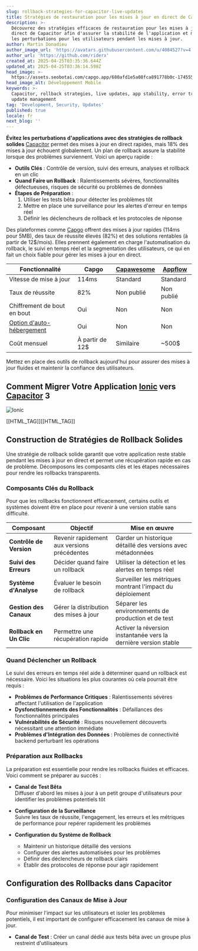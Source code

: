 ```yaml
---
slug: rollback-strategies-for-capacitor-live-updates
title: Stratégies de restauration pour les mises à jour en direct de Capacitor
description: >-
  Découvrez des stratégies efficaces de restauration pour les mises à jour en
  direct de Capacitor afin d'assurer la stabilité de l'application et minimiser
  les perturbations pour les utilisateurs pendant les mises à jour.
author: Martin Donadieu
author_image_url: 'https://avatars.githubusercontent.com/u/4084527?v=4'
author_url: 'https://github.com/riderx'
created_at: 2025-04-25T03:35:36.644Z
updated_at: 2025-04-25T03:36:14.598Z
head_image: >-
  https://assets.seobotai.com/capgo.app/680afd1e5a08fca891778b0c-1745552174598.jpg
head_image_alt: Développement Mobile
keywords: >-
  Capacitor, rollback strategies, live updates, app stability, error tracking,
  update management
tag: 'Development, Security, Updates'
published: true
locale: fr
next_blog: ''
---
```


**Évitez les perturbations d'applications avec des stratégies de rollback solides** [Capacitor](https://capacitorjscom/) permet des mises à jour en direct rapides, mais 18% des mises à jour échouent globalement. Un plan de rollback assure la stabilité lorsque des problèmes surviennent. Voici un aperçu rapide :

-   **Outils Clés** : Contrôle de version, suivi des erreurs, analyses et rollback en un clic
-   **Quand Faire un Rollback** : Ralentissements sévères, fonctionnalités défectueuses, risques de sécurité ou problèmes de données
-   **Étapes de Préparation** :
    1.  Utiliser les tests bêta pour détecter les problèmes tôt
    2.  Mettre en place une surveillance pour les alertes d'erreur en temps réel
    3.  Définir les déclencheurs de rollback et les protocoles de réponse

Des plateformes comme [Capgo](https://capgoapp/) offrent des mises à jour rapides (114ms pour 5MB), des taux de réussite élevés (82%) et des solutions rentables (à partir de 12$/mois). Elles prennent également en charge l'automatisation du rollback, le suivi en temps réel et la segmentation des utilisateurs, ce qui en fait un choix fiable pour gérer les mises à jour en direct.

| **Fonctionnalité** | **Capgo** | **[Capawesome](https://capawesomeio/)** | **[Appflow](https://ionicio/appflow/)** |
| --- | --- | --- | --- |
| Vitesse de mise à jour | 114ms | Standard | Standard |
| Taux de réussite | 82% | Non publié | Non publié |
| Chiffrement de bout en bout | Oui | Non | Non |
| [Option d'auto-hébergement](https://capgoapp/blog/self-hosted-capgo/) | Oui | Non | Non |
| Coût mensuel | À partir de 12$ | Similaire | ~500$ |

Mettez en place des outils de rollback aujourd'hui pour assurer des mises à jour fluides et maintenir la confiance des utilisateurs.

## Comment Migrer Votre Application [Ionic](https://ionicframeworkcom/) vers [Capacitor](https://capacitorjscom/) 3

![Ionic](https://assetsseobotaicom/capgoapp/680afd1e5a08fca891778b0c/e144b5b930d9d793c665f9f08c6b1196jpg)

[[HTML_TAG]][[HTML_TAG]]

## Construction de Stratégies de Rollback Solides

Une stratégie de rollback solide garantit que votre application reste stable pendant les mises à jour en direct et permet une récupération rapide en cas de problème. Décomposons les composants clés et les étapes nécessaires pour rendre les rollbacks transparents.

### Composants Clés du Rollback

Pour que les rollbacks fonctionnent efficacement, certains outils et systèmes doivent être en place pour revenir à une version stable sans difficulté.

| Composant | Objectif | Mise en œuvre |
| --- | --- | --- |
| **Contrôle de Version** | Revenir rapidement aux versions précédentes | Garder un historique détaillé des versions avec métadonnées |
| **Suivi des Erreurs** | Décider quand faire un rollback | Utiliser la détection et les alertes en temps réel |
| **Système d'Analyse** | Évaluer le besoin de rollback | Surveiller les métriques montrant l'impact du déploiement |
| **Gestion des Canaux** | Gérer la distribution des mises à jour | Séparer les environnements de production et de test |
| **Rollback en Un Clic** | Permettre une récupération rapide | Activer la réversion instantanée vers la dernière version stable |

### Quand Déclencher un Rollback

Le suivi des erreurs en temps réel aide à déterminer quand un rollback est nécessaire. Voici les situations les plus courantes où cela pourrait être requis :

-   **Problèmes de Performance Critiques** : Ralentissements sévères affectant l'utilisation de l'application
-   **Dysfonctionnements des Fonctionnalités** : Défaillances des fonctionnalités principales
-   **Vulnérabilités de Sécurité** : Risques nouvellement découverts nécessitant une attention immédiate
-   **Problèmes d'Intégration des Données** : Problèmes de connectivité backend perturbant les opérations

### Préparation aux Rollbacks

La préparation est essentielle pour rendre les rollbacks fluides et efficaces. Voici comment se préparer au succès :

-   **Canal de Test Bêta**  
    Diffuser d'abord les mises à jour à un petit groupe d'utilisateurs pour identifier les problèmes potentiels tôt
    
-   **Configuration de la Surveillance**  
    Suivre les taux de réussite, l'engagement, les erreurs et les métriques de performance pour repérer rapidement les problèmes
    
-   **Configuration du Système de Rollback**
    
    -   Maintenir un historique détaillé des versions
    -   Configurer des alertes automatisées pour les problèmes
    -   Définir des déclencheurs de rollback clairs
    -   Établir des protocoles de réponse pour agir rapidement

## Configuration des Rollbacks dans Capacitor

### Configuration des Canaux de Mise à Jour

Pour minimiser l'impact sur les utilisateurs et isoler les problèmes potentiels, il est important de configurer efficacement les canaux de mise à jour.

-   **Canal de Test** : Créer un canal dédié aux tests bêta avec un groupe plus restreint d'utilisateurs